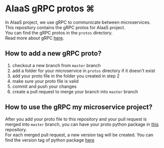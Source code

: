 # AIaaS gRPC protos ⌘
In AIaaS project, we use gRPC to communicate between microservices.\
This repository contains the gRPC protos for AIaaS project.\
You can find the gRPC protos in the `protos` directory.\
Read more about gRPC [here](https://grpc.io/docs/what-is-grpc/introduction/).


## How to add a new gRPC proto?
1. checkout a new branch from `master` branch
2. add a folder for your microservice in `protos` directory if it doesn't exist
3. add your proto file in the folder you created in step 2
4. make sure your proto file is valid
5. commit and push your changes
6. create a pull request to merge your branch into `master` branch

## How to use the gRPC my microservice project?
After you add your proto file to this repository and your pull request is merged into `master` branch, you can have your
proto python package in [this](https://github.com/ECTLab/AIaaS-gRPC-protos-Autogenerated-Python) repository.\
For each merged pull request, a new version tag will be created.
You can find the version tag of python package [here](https://github.com/ECTLab/AIaaS-gRPC-protos-Autogenerated-Python/tags)